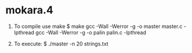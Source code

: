 # mokara.4

1. To compile use make
$ make
gcc -Wall -Werror -g -o master master.c -lpthread
gcc -Wall -Werror -g -o palin palin.c -lpthread

2. To execute:
$ ./master -n 20 strings.txt
